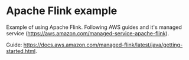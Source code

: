 # Apache Flink example

Example of using Apache Flink. Following AWS guides and it's managed service (<https://aws.amazon.com/managed-service-apache-flink>).

Guide: <https://docs.aws.amazon.com/managed-flink/latest/java/getting-started.html>.
